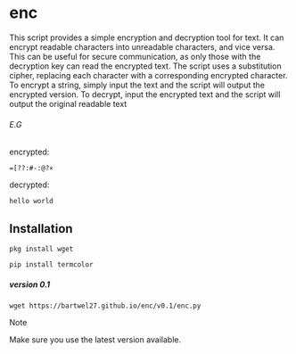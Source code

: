 # enc
This script provides a simple encryption and decryption tool for text. It can encrypt readable characters into unreadable characters, and vice versa. This can be useful for secure communication, as only those with the decryption key can read the encrypted text. The script uses a substitution cipher, replacing each character with a corresponding encrypted character. To encrypt a string, simply input the text and the script will output the encrypted version. To decrypt, input the encrypted text and the script will output the original readable text

###### E.G
encrypted:
```
=[??:#-:@?×
```
decrypted:
```
hello world
```

## Installation
```
pkg install wget
```

```
pip install termcolor
```
##### version 0.1
```
wget https://bartwel27.github.io/enc/v0.1/enc.py
```

> [!NOTE]
> Make sure you use the latest version available.

